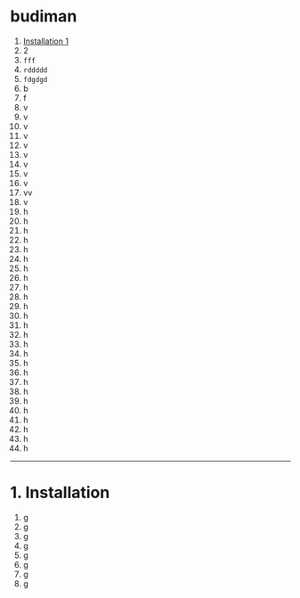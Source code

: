 # budiman

1. [Installation 1](#1-installation)
2. 2
3. `fff`
4. ``rddddd``
5. ```fdgdgd```
6. b
7. f
8. v
9. v
10. v
11. v
12. v
13. v
14. v
15. v
16. v
17. vv
18. v
19. h
20. h
21. h
22. h
23. h
24. h
25. h
26. h
27. h
28. h
29. h
30. h
31. h
32. h
33. h
34. h
35. h
36. h
37. h
38. h
39. h
40. h
41. h
42. h
43. h
44. h

___

# 1. Installation

1. g
2. g
3. g
4. g
5. g
6. g
7. g
8. g
